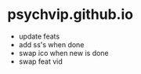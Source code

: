# psychvip.github.io
* update feats
* add ss's when done
* swap ico when new is done
* swap feat vid
